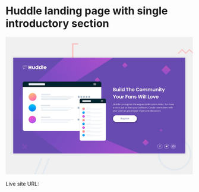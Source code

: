 # Huddle landing page with single introductory section

![Design preview for the Huddle landing page with single introductory section](./design/desktop-preview.jpg)

Live site URL:
